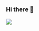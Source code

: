 ### Hi there 👋

<a href="https://dev.java">
  <img src="https://dev.java/assets/images/java-affinity-logo-icode-lg.png" />
</a>


<!--
I entitled myself “software developer”, aware that everything is connected and no one can be a software developer by itself. If my professors and all other programmers around the world do not exist I would not be able to execute this role. These people are the causes that contributed toward my evolution as a software developer. If their knowledge hadn't been shared, how would I call myself a “software developer” ?

Learning is forever... https://metiago.github.io/
**metiago/metiago** is a ✨ _special_ ✨ repository because its `README.md` (this file) appears on your GitHub profile.

Here are some ideas to get you started:

- 🔭 I’m currently working on ...
- 🌱 I’m currently learning ...
- 👯 I’m looking to collaborate on ...
- 🤔 I’m looking for help with ...
- 💬 Ask me about ...
- 📫 How to reach me: ...
- 😄 Pronouns: ...
- ⚡ Fun fact: ...
-->
